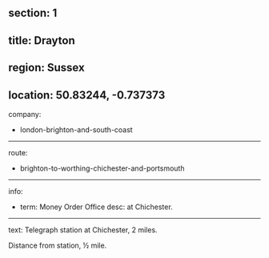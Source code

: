 section: 1
----
title: Drayton
----
region: Sussex
----
location: 50.83244, -0.737373
----
company:
- london-brighton-and-south-coast
----
route:
- brighton-to-worthing-chichester-and-portsmouth
----
info:
- term: Money Order Office
  desc: at Chichester.
----
text: Telegraph station at Chichester, 2 miles.

Distance from station, ½ mile.
